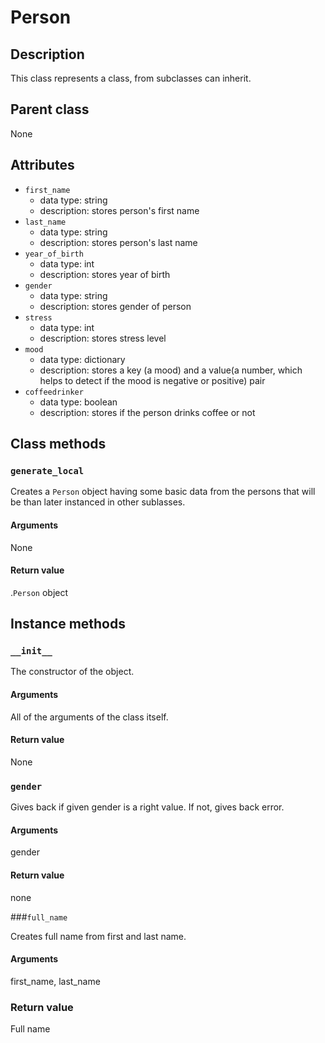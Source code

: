 # Person

## Description
This class represents a class, from subclasses can inherit.

## Parent class
None

## Attributes

* ```first_name```
  * data type: string
  * description: stores person's first name
* ```last_name```
  * data type: string
  * description: stores person's last name
* ```year_of_birth```
   * data type: int
   * description: stores year of birth
* ```gender```
  * data type: string
  * description: stores gender of person
* ```stress```
  * data type: int
  * description: stores stress level
* ```mood```
  * data type: dictionary
  * description: stores a key (a mood) and a value(a number, which helps to detect if the mood is negative or positive) pair
* ```coffeedrinker```
  * data type: boolean
  * description: stores if the person drinks coffee or not


## Class methods

### ```generate_local```

Creates a ```Person``` object having some basic data from the persons that will be than later instanced in other sublasses.

#### Arguments
None

#### Return value

.```Person``` object

## Instance methods

### ```__init__```
The constructor of the object.

#### Arguments

All of the arguments of the class itself.

#### Return value
None

### ```gender```
Gives back if given gender is a right value. If not, gives back error.

#### Arguments
gender

#### Return value
none

###```full_name```

Creates full name from first and last name.

#### Arguments

first_name, last_name

### Return value
Full name
